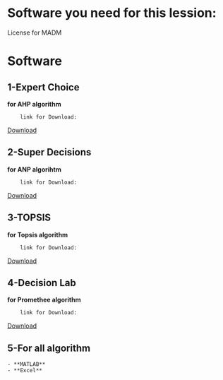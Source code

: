 # Software you need for this lession:

License for MADM
#
#
# Software
  ## 1-Expert Choice
  **for AHP algorithm**
        
        link for Download:
  [Download](http://s9.picofile.com/file/8374073292/1_Expert_Choice11.rar.html)
        
        
  ## 2-Super Decisions
  **for ANP algorihtm**
       
        link for Download:
[Download](http://s7.picofile.com/file/8374073850/2_Super_Decisions.rar.html)  
        
        
  ## 3-TOPSIS
  **for Topsis algorithm**
       
        link for Download:
[Download](http://s9.picofile.com/file/8374074884/3_MCDM_engine.rar.html) 
        
        
       
  ## 4-Decision Lab
  **for Promethee algorithm**
      
        link for Download: 
[Download](http://s9.picofile.com/file/8374074984/4_Decision_Lab.rar.html) 
        
  ## 5-For all algorithm
  
    - **MATLAB**
    - **Excel**
